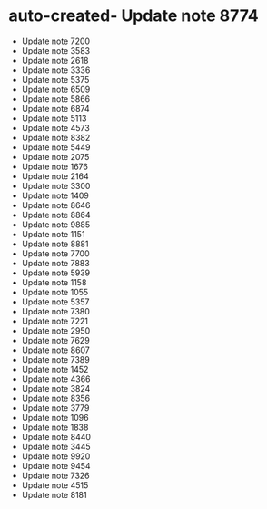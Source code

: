 # auto-created- Update note 8774
- Update note 7200
- Update note 3583
- Update note 2618
- Update note 3336
- Update note 5375
- Update note 6509
- Update note 5866
- Update note 6874
- Update note 5113
- Update note 4573
- Update note 8382
- Update note 5449
- Update note 2075
- Update note 1676
- Update note 2164
- Update note 3300
- Update note 1409
- Update note 8646
- Update note 8864
- Update note 9885
- Update note 1151
- Update note 8881
- Update note 7700
- Update note 7883
- Update note 5939
- Update note 1158
- Update note 1055
- Update note 5357
- Update note 7380
- Update note 7221
- Update note 2950
- Update note 7629
- Update note 8607
- Update note 7389
- Update note 1452
- Update note 4366
- Update note 3824
- Update note 8356
- Update note 3779
- Update note 1096
- Update note 1838
- Update note 8440
- Update note 3445
- Update note 9920
- Update note 9454
- Update note 7326
- Update note 4515
- Update note 8181
